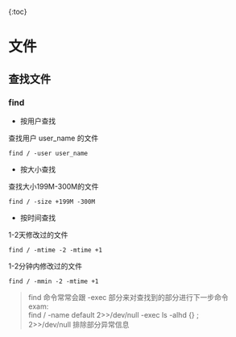 {:toc}


# 文件
## 查找文件
### find
* 按用户查找

查找用户 user_name 的文件

`find / -user user_name`

* 按大小查找

查找大小199M-300M的文件

`find / -size +199M -300M`

* 按时间查找

1-2天修改过的文件

`find / -mtime -2 -mtime +1`

1-2分钟内修改过的文件

`find / -mmin -2 -mtime +1`

> find 命令常常会跟 -exec 部分来对查找到的部分进行下一步命令<br>
> exam:<br>
> find / -name default 2>>/dev/null -exec ls -alhd {} \; <br>
> 2>>/dev/null 排除部分异常信息


